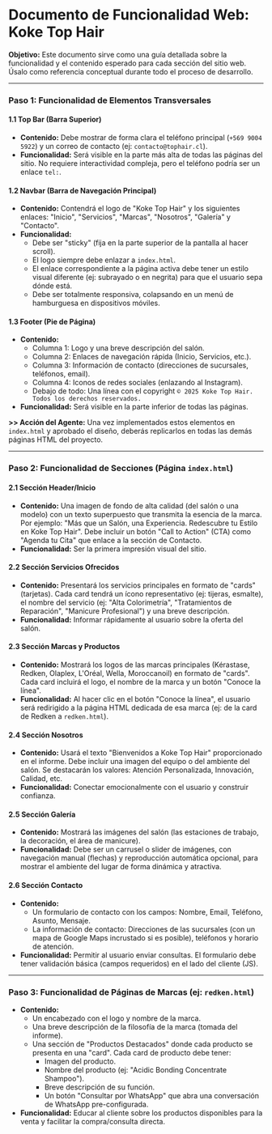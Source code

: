 # Documento de Funcionalidad Web: Koke Top Hair

**Objetivo:** Este documento sirve como una guía detallada sobre la funcionalidad y el contenido esperado para cada sección del sitio web. Úsalo como referencia conceptual durante todo el proceso de desarrollo.

---

### **Paso 1: Funcionalidad de Elementos Transversales**

#### **1.1 Top Bar (Barra Superior)**
- **Contenido:** Debe mostrar de forma clara el teléfono principal (`+569 9004 5922`) y un correo de contacto (ej: `contacto@tophair.cl`).
- **Funcionalidad:** Será visible en la parte más alta de todas las páginas del sitio. No requiere interactividad compleja, pero el teléfono podría ser un enlace `tel:`.

#### **1.2 Navbar (Barra de Navegación Principal)**
- **Contenido:** Contendrá el logo de "Koke Top Hair" y los siguientes enlaces: "Inicio", "Servicios", "Marcas", "Nosotros", "Galería" y "Contacto".
- **Funcionalidad:**
    - Debe ser "sticky" (fija en la parte superior de la pantalla al hacer scroll).
    - El logo siempre debe enlazar a `index.html`.
    - El enlace correspondiente a la página activa debe tener un estilo visual diferente (ej: subrayado o en negrita) para que el usuario sepa dónde está.
    - Debe ser totalmente responsiva, colapsando en un menú de hamburguesa en dispositivos móviles.

#### **1.3 Footer (Pie de Página)**
- **Contenido:**
    - Columna 1: Logo y una breve descripción del salón.
    - Columna 2: Enlaces de navegación rápida (Inicio, Servicios, etc.).
    - Columna 3: Información de contacto (direcciones de sucursales, teléfonos, email).
    - Columna 4: Iconos de redes sociales (enlazando al Instagram).
    - Debajo de todo: Una línea con el copyright `© 2025 Koke Top Hair. Todos los derechos reservados.`
- **Funcionalidad:** Será visible en la parte inferior de todas las páginas.

**>> Acción del Agente:** Una vez implementados estos elementos en `index.html` y aprobado el diseño, deberás replicarlos en todas las demás páginas HTML del proyecto.

---

### **Paso 2: Funcionalidad de Secciones (Página `index.html`)**

#### **2.1 Sección Header/Inicio**
- **Contenido:** Una imagen de fondo de alta calidad (del salón o una modelo) con un texto superpuesto que transmita la esencia de la marca. Por ejemplo: "Más que un Salón, una Experiencia. Redescubre tu Estilo en Koke Top Hair". Debe incluir un botón "Call to Action" (CTA) como "Agenda tu Cita" que enlace a la sección de Contacto.
- **Funcionalidad:** Ser la primera impresión visual del sitio.

#### **2.2 Sección Servicios Ofrecidos**
- **Contenido:** Presentará los servicios principales en formato de "cards" (tarjetas). Cada card tendrá un ícono representativo (ej: tijeras, esmalte), el nombre del servicio (ej: "Alta Colorimetría", "Tratamientos de Reparación", "Manicure Profesional") y una breve descripción.
- **Funcionalidad:** Informar rápidamente al usuario sobre la oferta del salón.

#### **2.3 Sección Marcas y Productos**
- **Contenido:** Mostrará los logos de las marcas principales (Kérastase, Redken, Olaplex, L'Oréal, Wella, Moroccanoil) en formato de "cards". Cada card incluirá el logo, el nombre de la marca y un botón "Conoce la línea".
- **Funcionalidad:** Al hacer clic en el botón "Conoce la línea", el usuario será redirigido a la página HTML dedicada de esa marca (ej: de la card de Redken a `redken.html`).

#### **2.4 Sección Nosotros**
- **Contenido:** Usará el texto "Bienvenidos a Koke Top Hair" proporcionado en el informe. Debe incluir una imagen del equipo o del ambiente del salón. Se destacarán los valores: Atención Personalizada, Innovación, Calidad, etc.
- **Funcionalidad:** Conectar emocionalmente con el usuario y construir confianza.

#### **2.5 Sección Galería**
- **Contenido:** Mostrará las imágenes del salón (las estaciones de trabajo, la decoración, el área de manicure).
- **Funcionalidad:** Debe ser un carrusel o slider de imágenes, con navegación manual (flechas) y reproducción automática opcional, para mostrar el ambiente del lugar de forma dinámica y atractiva.

#### **2.6 Sección Contacto**
- **Contenido:**
    - Un formulario de contacto con los campos: Nombre, Email, Teléfono, Asunto, Mensaje.
    - La información de contacto: Direcciones de las sucursales (con un mapa de Google Maps incrustado si es posible), teléfonos y horario de atención.
- **Funcionalidad:** Permitir al usuario enviar consultas. El formulario debe tener validación básica (campos requeridos) en el lado del cliente (JS).

---

### **Paso 3: Funcionalidad de Páginas de Marcas (ej: `redken.html`)**

- **Contenido:**
    - Un encabezado con el logo y nombre de la marca.
    - Una breve descripción de la filosofía de la marca (tomada del informe).
    - Una sección de "Productos Destacados" donde cada producto se presenta en una "card". Cada card de producto debe tener:
        - Imagen del producto.
        - Nombre del producto (ej: "Acidic Bonding Concentrate Shampoo").
        - Breve descripción de su función.
        - Un botón "Consultar por WhatsApp" que abra una conversación de WhatsApp pre-configurada.
- **Funcionalidad:** Educar al cliente sobre los productos disponibles para la venta y facilitar la compra/consulta directa.